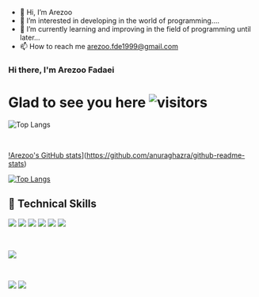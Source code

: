 * 👋 Hi, I’m Arezoo
* 👀 I’m interested in developing in the world of programming....
* 🌱 I’m currently learning and improving in the field of programming until later...
* 📫 How to reach me arezoo.fde1999@gmail.com
### Hi there, I'm  Arezoo Fadaei

# Glad to see you here ![visitors](https://visitor-badge.glitch.me/badge?page_id=arezoofde)

![Top Langs](https://github-profile-summary-cards.vercel.app/api/cards/profile-details?username=arezoofde&theme=vue)

<!-- ### 🤝 Connect with me:
<a href="https://linkedin.com/in/arezoofde"><img align="left" src="./linkedin.png" alt="https://linkedin.com/in/arezoofde" width="96px" height="96px"/></a>
<a href="https://instagram.com/arezoofde"><img align="left" src="./instagram.png" alt="https://instagram.com/arezoofde" width="96px" height="96px"/></a>
<a href="https://t.me/arezoofde"><img align="left" src="./telegram.png" alt="https://t.me/arezoofde" width="96px" height="96px"/></a>
<a href="https://wa.me/+989137508297"><img align="left" src="./whatsapp.png" alt="https://wa.me/+989137508297" width="96px" height="96px"/></a>
<a href="https://facebook.com/arezoofde"><img align="left" src="./facebook.png" alt="https://facebook.com/arezoofde" width="96px" height="96px"/></a>
<a href="https://skype.com/arezoofde"><img align="left" src="./skype.png" alt="https://skype.com/arezoofde" width="96px" height="96px"/></a>
<a href="https://discord.com/arezoofde"><img align="left" src="./discord.png" alt="https://skype.com/arezoofde#6142" width="96px" height="96px"/></a>
 -->
</br>

[!Arezoo's GitHub stats](https://github-readme-stats.vercel.app/api?username=arezoofde)](https://github.com/anuraghazra/github-readme-stats)

[![Top Langs](https://github-readme-stats.vercel.app/api/top-langs/?username=arezoofde&layout=compact)](https://github.com/anuraghazra/github-readme-stats)

## 💼 Technical Skills

![](https://img.shields.io/badge/Code-React-informational?style=flat&logo=react&color=61DAFB)
![](https://img.shields.io/badge/Code-JavaScript-informational?style=flat&logo=JavaScript&color=F7DF1E)
![](https://img.shields.io/badge/Code-HTML5-informational?style=flat&logo=HTML5&color=E34F26)
![](https://img.shields.io/badge/Code-EmbeddedSystems-informational?style=flat&logo=EmbeddedSystems&color=FF3333)
![](https://img.shields.io/badge/Code-Python-informational?style=flat&logo=Python&color=FFFF00)
![](https://img.shields.io/badge/Code-TailwindCSS-informational?style=flat&logo=TailwindCSS&color=7F00FF)



</br>

![](https://img.shields.io/badge/Style-CSS3-informational?style=flat&logo=CSS3&color=1572B6)



</br>

![](https://img.shields.io/badge/Tools-Git-informational?style=flat&logo=Git&color=F05032)
![](https://img.shields.io/badge/Tools-GitHub-informational?style=flat&logo=GitHub&color=181717)

